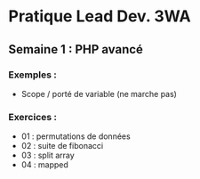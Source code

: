 # Pratique Lead Dev. 3WA
## Semaine 1 : PHP avancé
### Exemples :
- Scope / porté de variable (ne marche pas)

### Exercices :
- 01 : permutations de données
- 02 : suite de fibonacci
- 03 : split array
- 04 : mapped